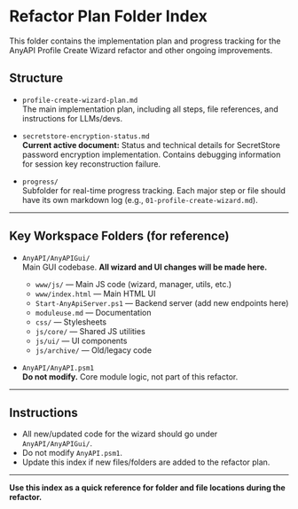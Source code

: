 # Refactor Plan Folder Index

This folder contains the implementation plan and progress tracking for the AnyAPI Profile Create Wizard refactor and other ongoing improvements.

## Structure

- `profile-create-wizard-plan.md`  
  The main implementation plan, including all steps, file references, and instructions for LLMs/devs.

- `secretstore-encryption-status.md`  
  **Current active document:** Status and technical details for SecretStore password encryption implementation. Contains debugging information for session key reconstruction failure.

- `progress/`  
  Subfolder for real-time progress tracking. Each major step or file should have its own markdown log (e.g., `01-profile-create-wizard.md`).

---

## Key Workspace Folders (for reference)

- `AnyAPI/AnyAPIGui/`  
  Main GUI codebase. **All wizard and UI changes will be made here.**
    - `www/js/` — Main JS code (wizard, manager, utils, etc.)
    - `www/index.html` — Main HTML UI
    - `Start-AnyApiServer.ps1` — Backend server (add new endpoints here)
    - `moduleuse.md` — Documentation
    - `css/` — Stylesheets
    - `js/core/` — Shared JS utilities
    - `js/ui/` — UI components
    - `js/archive/` — Old/legacy code

- `AnyAPI/AnyAPI.psm1`  
  **Do not modify.** Core module logic, not part of this refactor.

---

## Instructions
- All new/updated code for the wizard should go under `AnyAPI/AnyAPIGui/`.
- Do not modify `AnyAPI.psm1`.
- Update this index if new files/folders are added to the refactor plan.

---

**Use this index as a quick reference for folder and file locations during the refactor.**
